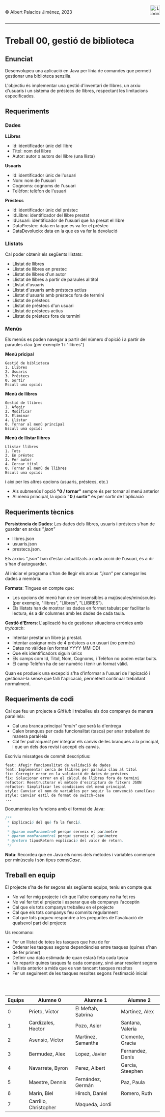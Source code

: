 <div style="display: flex; width: 100%;">
    <div style="flex: 1; padding: 0px;">
        <p>© Albert Palacios Jiménez, 2023</p>
    </div>
    <div style="flex: 1; padding: 0px; text-align: right;">
        <img src="./assets/ieti.png" height="32" alt="Logo de IETI" style="max-height: 32px;">
    </div>
</div>
<hr/>

# Treball 00, gestió de biblioteca

## Enunciat

Desenvolupeu una aplicació en Java per línia de comandes que permeti gestionar una biblioteca senzilla. 

L'objectiu és implementar una gestió d'inventari de llibres, un arxiu d'usuaris i un sistema de préstecs de llibres, respectant les limitacions especificades.

## Requeriments

### Dades

**LLibres**

- Id: identificador únic del llibre
- Titol: nom del llibre
- Autor: autor o autors del llibre (una llista)

**Usuaris**

- Id: identificador únic de l'usuari
- Nom: nom de l'usuari
- Cognoms: cognoms de l'usuari
- Telèfon: telèfon de l'usuari

**Préstecs**

- Id: identificador únic del préstec
- IdLlibre: identificador del llibre prestat
- IdUsuari: identificador de l'usuari que ha presat el llibre
- DataPrestec: data en la que es va fer el préstec
- DataDevolucio: data en la que es va fer la devolució

### Llistats

Cal poder obtenir els següents llistats:

- Llistat de llibres
- Llistat de llibres en prestec
- Llistat de llibres d'un autor
- Llistat de llibres a partir de paraules al títol
- Llistat d'usuaris
- Llistat d'usuaris amb préstecs actius
- Llistat d'usuaris amb préstecs fora de termini
- Llistat de préstecs
- Llistat de préstecs d'un usuari
- Llistat de préstecs actius
- Llistat de préstecs fora de termini

### Menús

Els menús es poden navegar a partir del número d'opició i a partir de paraules clau (per exemple 1 i "llibres")

**Menú pricipal**

```text
Gestió de biblioteca
1. Llibres
2. Usuaris
3. Préstecs
0. Sortir
Escull una opció:
```

**Menú de llibres**

```text
Gestió de llibres
1. Afegir
2. Modificar
3. Eliminar
4. Llistar
0. Tornar al menú principal
Escull una opció:
```

**Menú de llistar llibres**

```text
Llistar llibres
1. Tots
2. En préstec
3. Per autor
4. Cercar títol
0. Tornar al menú de llibres
Escull una opció:
```

i així per les altres opcions (usuaris, préstecs, etc.)

- Als submenús l'opció **"0 / tornar"** sempre és per tornar al menú anterior
- Al menú principal, la opció **"0 / sortir"** és per sortir de l'aplicació

## Requeriments tècnics

**Persistència de Dades**: Les dades dels llibres, usuaris i préstecs s'han de guardar en arxius *".json"* 

* llibres.json
* usuaris.json
* prestecs.json.

Els arxius *".json"* han d'estar actualitzats a cada acció de l'usuari, és a dir s'han d'autoguardar.

Al iniciar el programa s'han de llegir els arxius *".json"* per carregar les dades a memòria.

**Formats**: Tingues en compte que:
    
* Les opcions del menú han de ser insensibles a majúscules/minúscules (per exemple, "llibres", "Llibres", "LLIBRES").
* Els llistats han de mostrar les dades en format tabulat per facilitar la lectura, és a dir columnes amb les dades de cada taula.

**Gestió d'Errors**: L'aplicació ha de gestionar situacions errònies amb *try/catch*:

* Intentar prestar un llibre ja prestat.
* Intentar assignar més de 4 préstecs a un usuari (no permès)
* Dates no vàlides (en format YYYY-MM-DD)
* Que els identificadors siguin únics
* Els camps com Id, Titol, Nom, Cognoms, i Telèfon no poden estar buits.
* El camp Telèfon ha de ser numèric i tenir un format vàlid.
    
Quan es produeix una excepció s'ha d'informar a l'usuari de l'apicació i gestionar-la sense que falli l'aplicació, permetent continuar treballant normalment.

## Requeriments de codi

Cal que feu un projecte a *GitHub* i treballeu els dos companys de manera paral·lela:

- Cal una branca principal *"main"* que serà la d'entrega
- Calen branques per cada funcionalitat (tasca) per anar treballant de manera paral·lela
- Cal fer *pull request* per integrar els canvis de les branques a la principal, i que un dels dos revisi i accepti els canvis.

Escriviu missatges de commit descriptius:

```text
feat: Afegir funcionalitat de validació de dades
feat: Implementar cerca de llibres per paraula clau al títol
fix: Corregir error en la validació de dates de préstecs
fix: Solucionar error en el càlcul de llibres fora de termini
refactor: Reestructurar el mètode d'escriptura de fitxers JSON
refactor: Simplificar les condicions del menú principal
style: Canviar el nom de variables per seguir la convenció camelCase
style: Canviar estil de format de switch-case
...
```

Documenteu les funcions amb el format de Java:

```java
/**
 * Explicació del què fa la funció.
 * 
 * @param nomParametre0 perquè serveix el paràmetre
 * @param nomParametre1 perquè serveix el paràmetre
 * @return tipusRetorn explicació del valor de retorn.
 */
```

**Nota**: Recordeu que en Java els noms dels mètodes i variables començen per minúscula i són tipus *camelCase*.

## Treball en equip

El projecte s'ha de fer segons els següents equips, teniu en compte que:

- No val fer mig projecte i dir que l'altre company no ha fet res
- No val fer tot el projecte i esperar que els companys l'acceptin
- Cal que els tots companys treballeu en el projecte 
- Cal que els tots companys feu commits regularment
- Cal que tots pogueu respondre a les preguntes de l'avaluació de qualsevol part del projecte

Us recomano:

- Fer un llistat de totes les tasques que heu de fer
- Ordenar les tasques segons dependències entre tasques (quines s'han de fer primer)
- Definir una data estimada de quan estarà feta cada tasca
- No repartir quines tasques fa cada company, sinó anar resolent segons la llista anterior a mida que es van tancant tasques resoltes
- Fer un seguiment de les tasques resoltes segons l'estimació inicial 

<br/>
<br/>

| Equips | Alumne 0 | Alumne 1 | Alumne 2 |
|-------|----------|----------|----------|
| 0     | Prieto, Víctor | El Meftah, Sabrina | Martínez, Alex |
| 1     | Cardizales, Hector | Pozo, Asier | Santana, Valeria |
| 2     | Asensio, Víctor | Martínez, Samantha | Clemente, Gracia |
| 3     | Bermudez, Alex | Lopez, Javier | Fernandez, Denís |
| 4     | Navarrete, Byron | Perez, Albert | Garcia, Steephen |
| 5     | Maestre, Dennis | Fernández, Germán | Paz, Paula |
| 6     | Marin, Biel | Hirsch, Daniel | Romero, Ruth
| 7     | Carrillo, Christopher | Maqueda, Jordi |